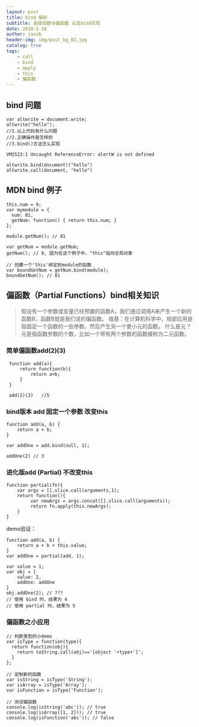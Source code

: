 ```yaml
---
layout: post
title: bind 解析
subtitle: 高级函数与偏函数 以及bind实现
date: 2018-2-16
author: jacob
header-img: img/post_bg_02.jpg
catalog: true
tags: 
    - call  
    - bind
    - apply
    - this
    - 偏函数
---
```



## bind 问题


```
var altwrite = document.write;
altwrite("hello");
//1.以上代码有什么问题
//2.正确操作是怎样的
//3.bind()方法怎么实现

VM2523:1 Uncaught ReferenceError: alertW is not defined

altwrite.bind(document)("hello")
altwrite.call(document, "hello")

```
## MDN bind 例子
```
this.num = 9; 
var mymodule = {
  num: 81,
  getNum: function() { return this.num; }
};

module.getNum(); // 81

var getNum = module.getNum;
getNum(); // 9, 因为在这个例子中，"this"指向全局对象

// 创建一个'this'绑定到module的函数
var boundGetNum = getNum.bind(module);
boundGetNum(); // 81
```

## 偏函数（Partial Functions）bind相关知识
>假设有一个参数或变量已经预置的函数A，我们通过调用A来产生一个新的函数B，函数B就是我们说的偏函数。
>维基：在计算机科学中，局部应用是指固定一个函数的一些参数，然后产生另一个更小元的函数。
>什么是元？元是指函数参数的个数，比如一个带有两个参数的函数被称为二元函数。

### 简单偏函数add(2)(3)
```
 function add(a){
     return function(b){
         return a+b;
     }
 }

 add(2)(3)   //5
```
### bind版本 add 固定一个参数 改变this 
```
function add(a, b) {
    return a + b;
}

var addOne = add.bind(null, 1);

addOne(2) // 3
```
### 进化版add (Partial) 不改变this
```
function partial(fn){
    var args = [].slice.call(arguments,1);
    return function(){
         var newArgs = args.concat([].slice.call(arguments));
         return fn.apply(this.newArgs);   
    }
}

```
demo验证：
```
function add(a, b) {
    return a + b + this.value;
}
var addOne = partial(add, 1);

var value = 1;
var obj = {
    value: 2,
    addOne: addOne
}
obj.addOne(2); // ???
// 使用 bind 时，结果为 4
// 使用 partial 时，结果为 5
```
### 偏函数之小应用
```
// 判断类型的小demo
var isType = function(type){
  return function(obj){
    return toString.call(obj)=='[object '+type+']';
  }
};

// 定制新的函数
var isString = isType('String');
var isArray = isType('Array');
var isFunction = isType('Function');

// 测试偏函数
console.log(isString('abc')); // true
console.log(isArray([1, 2])); // true
console.log(isFunction('abc')); // false
```